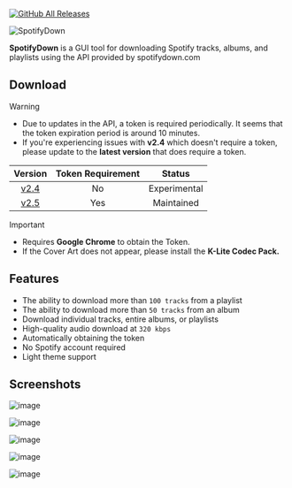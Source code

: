 [![GitHub All Releases](https://img.shields.io/github/downloads/afkarxyz/SpotifyDown-GUI/total?style=for-the-badge)](https://github.com/afkarxyz/SpotifyDown-GUI/releases)

![SpotifyDown](https://github.com/user-attachments/assets/277195c6-de38-4f31-a41e-61fbc9df01d0)

**SpotifyDown** is a GUI tool for downloading Spotify tracks, albums, and playlists using the API provided by spotifydown.com

## Download

> [!Warning]  
> - Due to updates in the API, a token is required periodically. It seems that the token expiration period is around 10 minutes.
> - If you're experiencing issues with **v2.4** which doesn't require a token, please update to the **latest version** that does require a token.

| Version   | Token Requirement | Status |
| :--: | :--: | :--: | 
| [v2.4](https://github.com/afkarxyz/SpotifyDown-GUI/releases/download/v2.4/SpotifyDown.exe) | No | Experimental
| [v2.5](https://github.com/afkarxyz/SpotifyDown-GUI/releases/download/v2.5/SpotifyDown.exe) | Yes | Maintained

> [!Important]
> - Requires **Google Chrome** to obtain the Token.
> - If the Cover Art does not appear, please install the **K-Lite Codec Pack.**

## Features

- The ability to download more than `100 tracks` from a playlist  
- The ability to download more than `50 tracks` from an album
- Download individual tracks, entire albums, or playlists
- High-quality audio download at `320 kbps`
- Automatically obtaining the token
- No Spotify account required
- Light theme support

## Screenshots

![image](https://github.com/user-attachments/assets/5b4b8aae-50fe-429f-9fc6-e7688f207447)

![image](https://github.com/user-attachments/assets/68f7b704-b121-43ab-a676-6507d92c2c87)

![image](https://github.com/user-attachments/assets/de5092e3-c727-470c-b0e3-969a0a3d6ade)

![image](https://github.com/user-attachments/assets/2a6b2105-55d6-4717-8053-c7c339bb3fca)

![image](https://github.com/user-attachments/assets/0af315a4-aefa-467d-a166-80d4e4b4a88e)
